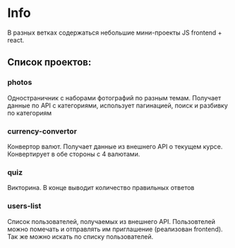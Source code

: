 # Info

В разных ветках содержаться небольшие мини-проекты JS frontend + react.

## Список проектов:

### photos

Одностраничник с наборами фотографий по разным темам. Получает данные по API с категориями, использует пагинацией, поиск и разбивку по категориям

### currency-convertor

Конвертор валют. Получает данные из внешнего API о текущем курсе. Конвертирует в обе стороны с 4 валютами.

### quiz

Викторина. В конце выводит количество правильных ответов

### users-list

Список пользователей, получаемых из внешнего API. Пользовтелей можно помечать и отправлять им приглашение (реализован frontend). Так же можно искать по списку пользователей.
